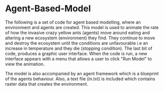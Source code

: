 # Agent-Based-Model
The following is a set of code for agent based modelling, where an environment
and agents are created. This model is used to animate the rate of how the 
invasive crazy yellow ants (agents) move around eating and altering 
a new ecosystem (environment) they find. They continue to move and destroy
the ecosystem until the conditions are unfavourable
i.e an increase in temperature and they die (stopping condition).
The last bit of code, produces a graphic user interface. When the 
code is run, a new interface appears with a menu that allows
a user to click "Run Model" to view the animation.

The model is also accompanied by an agent framework which is
a blueprint of the agents behaviour. Also, a text file (in.txt) is included
which contains raster data that creates the environment. 

